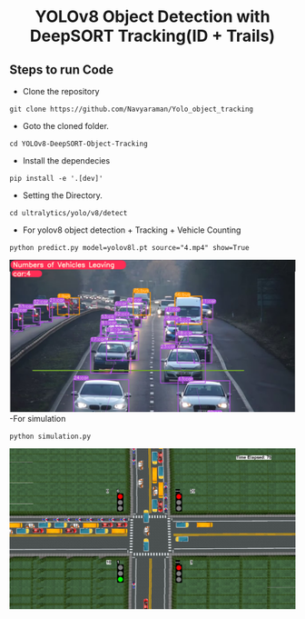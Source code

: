 <H1 align="center">
YOLOv8 Object Detection with DeepSORT Tracking(ID + Trails) </H1>


## Steps to run Code

- Clone the repository
```
git clone https://github.com/Navyaraman/Yolo_object_tracking
```
- Goto the cloned folder.
```
cd YOLOv8-DeepSORT-Object-Tracking
```
- Install the dependecies
```
pip install -e '.[dev]'

```

- Setting the Directory.
```
cd ultralytics/yolo/v8/detect

```
- For yolov8 object detection + Tracking + Vehicle Counting
```
python predict.py model=yolov8l.pt source="4.mp4" show=True
```

![YOLOv8 Model](images/yolo.png)
-For simulation 
```
python simulation.py
```
![Stimulation Example](images/stimulation.png)
